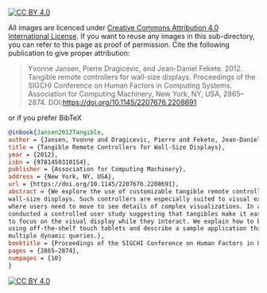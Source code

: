 [![CC BY 4.0][cc-by-shield]][cc-by]

[cc-by]: http://creativecommons.org/licenses/by/4.0/
[cc-by-image]: https://i.creativecommons.org/l/by/4.0/88x31.png
[cc-by-shield]: https://img.shields.io/badge/License-CC%20BY%204.0-lightgrey.svg

All images are licenced under [Creative Commons Attribution 4.0 International License][cc-by]. If you want to reuse any images in this sub-directory, you can refer to this page as proof of permission. Cite the following publication to give proper attribution:

>Yvonne Jansen, Pierre Dragicevic, and Jean-Daniel Fekete. 2012. Tangible remote controllers for wall-size displays. Proceedings of the SIGCHI Conference on Human Factors in Computing Systems. Association for Computing Machinery, New York, NY, USA, 2865–2874. DOI:https://doi.org/10.1145/2207676.2208691

or if you prefer BibTeX

```bibtex
@inbook{Jansen2012Tangible,
author = {Jansen, Yvonne and Dragicevic, Pierre and Fekete, Jean-Daniel},
title = {Tangible Remote Controllers for Wall-Size Displays},
year = {2012},
isbn = {9781450310154},
publisher = {Association for Computing Machinery},
address = {New York, NY, USA},
url = {https://doi.org/10.1145/2207676.2208691},
abstract = {We explore the use of customizable tangible remote controllers for interacting with
wall-size displays. Such controllers are especially suited to visual exploration tasks
where users need to move to see details of complex visualizations. In addition, we
conducted a controlled user study suggesting that tangibles make it easier for users
to focus on the visual display while they interact. We explain how to build such controllers
using off-the-shelf touch tablets and describe a sample application that supports
multiple dynamic queries.},
booktitle = {Proceedings of the SIGCHI Conference on Human Factors in Computing Systems},
pages = {2865–2874},
numpages = {10}
}
```

[![CC BY 4.0][cc-by-image]][cc-by]
